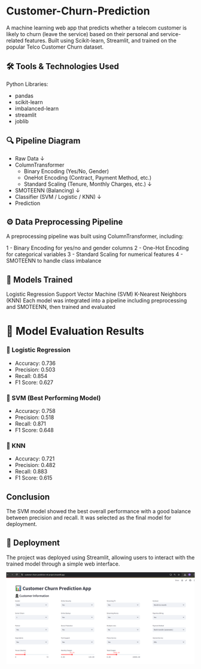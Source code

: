 # Customer-Churn-Prediction
A machine learning web app that predicts whether a telecom customer is likely to churn (leave the service) based on their personal and service-related features. Built using Scikit-learn, Streamlit, and trained on the popular Telco Customer Churn dataset.

## 🛠️ Tools & Technologies Used
Python
Libraries:
  - pandas
  - scikit-learn
  - imbalanced-learn
  - streamlit
  - joblib
  
## 🔍 Pipeline Diagram
- Raw Data
     ↓
- ColumnTransformer
   - Binary Encoding (Yes/No, Gender)
   - OneHot Encoding (Contract, Payment Method, etc.)
   - Standard Scaling (Tenure, Monthly Charges, etc.)
     ↓
- SMOTEENN (Balancing)
     ↓
- Classifier (SVM / Logistic / KNN)
     ↓
- Prediction

## ⚙️ Data Preprocessing Pipeline
A preprocessing pipeline was built using ColumnTransformer, including:

1 - Binary Encoding for yes/no and gender columns
2 - One-Hot Encoding for categorical variables
3 - Standard Scaling for numerical features
4 - SMOTEENN to handle class imbalance

## 🤖 Models Trained
Logistic Regression
Support Vector Machine (SVM)
K-Nearest Neighbors (KNN)
Each model was integrated into a pipeline including preprocessing and SMOTEENN, then trained and evaluated

# 🧪 Model Evaluation Results
### 🔹 Logistic Regression
  - Accuracy: 0.736
  - Precision: 0.503
  - Recall: 0.854
  - F1 Score: 0.627

### 🔹 SVM (Best Performing Model)
  - Accuracy: 0.758
  - Precision: 0.518
  - Recall: 0.871
  - F1 Score: 0.648

### 🔹 KNN
  - Accuracy: 0.721
  - Precision: 0.482
  - Recall: 0.883
  - F1 Score: 0.615

## Conclusion
The SVM model showed the best overall performance with a good balance between precision and recall. It was selected as the final model for deployment.

## 🚀 Deployment
The project was deployed using Streamlit, allowing users to interact with the trained model through a simple web interface.

![Chart showing accuracy comparison](img1.png)

